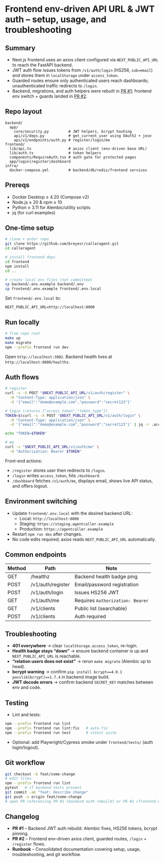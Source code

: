 # Frontend env-driven API URL & JWT auth – setup, usage, and troubleshooting

## Summary
- Next.js frontend uses an axios client configured via `NEXT_PUBLIC_API_URL` to reach the FastAPI backend.
- JWT auth flow issues tokens from `/v1/auth/login` (HS256, `sub=email`) and stores them in `localStorage` under `access_token`.
- Guarded routes ensure only authenticated users reach dashboards; unauthenticated traffic redirects to `/login`.
- Backend, migrations, and auth helpers were rebuilt in [PR #1](https://github.com/breyesr/calleragent/pull/1); frontend env switch + guards landed in [PR #2](https://github.com/breyesr/calleragent/pull/2).

## Repo layout
```
backend/
  app/
    core/security.py         # JWT helpers, bcrypt hashing
    api/v1/deps.py           # get_current_user using OAuth2 + jose
    api/v1/endpoints/auth.py # register/login/me
frontend/
  lib/api.ts                 # axios client (env-driven base URL)
  lib/auth.ts                # token helpers
  components/RequireAuth.tsx # auth gate for protected pages
  app/login|register|dashboard
infra/
  docker-compose.yml         # backend/db/redis/frontend services
```

## Prereqs
- Docker Desktop ≥ 4.20 (Compose v2)
- Node.js ≥ 20 & npm ≥ 10
- Python ≥ 3.11 for Alembic/utility scripts
- jq (for curl examples)

## One-time setup
```bash
# clone + enter repo
git clone https://github.com/breyesr/calleragent.git
cd calleragent

# install frontend deps
cd frontend
npm install
cd ..

# create local env files (not committed)
cp backend/.env.example backend/.env
cp frontend/.env.example frontend/.env.local
```
Set `frontend/.env.local` to:
```dotenv
NEXT_PUBLIC_API_URL=http://localhost:8000
```

## Run locally
```bash
# from repo root
make up
make migrate
npm --prefix frontend run dev
```
Open `http://localhost:3002`. Backend health lives at `http://localhost:8000/healthz`.

## Auth flows
```bash
# register
curl -s -X POST "$NEXT_PUBLIC_API_URL/v1/auth/register" \
  -H "Content-Type: application/json" \
  -d '{"email":"demo@example.com","password":"secret123"}'

# login (returns {"access_token","token_type"})
TOKEN=$(curl -s -X POST "$NEXT_PUBLIC_API_URL/v1/auth/login" \
  -H "Content-Type: application/json" \
  -d '{"email":"demo@example.com","password":"secret123"}' | jq -r .access_token)

echo "TOKEN=$TOKEN"

# me
curl -s "$NEXT_PUBLIC_API_URL/v1/auth/me" \
  -H "Authorization: Bearer $TOKEN"
```
Front-end actions:
- `/register` stores user then redirects to `/login`.
- `/login` writes `access_token`, hits `/dashboard`.
- `/dashboard` fetches `/v1/auth/me`, displays email, shows live API status, and offers logout.

## Environment switching
- Update `frontend/.env.local` with the desired backend URL:
  - Local: `http://localhost:8000`
  - Staging: `https://staging.agentcaller.example`
  - Production: `https://agentcaller.example`
- Restart `npm run dev` after changes.
- No code edits required; axios reads `NEXT_PUBLIC_API_URL` automatically.

## Common endpoints
| Method | Path               | Note                             |
|--------|--------------------|----------------------------------|
| GET    | /healthz           | Backend health badge ping        |
| POST   | /v1/auth/register  | Email/password registration      |
| POST   | /v1/auth/login     | Issues HS256 JWT                 |
| GET    | /v1/auth/me        | Requires `Authorization: Bearer` |
| GET    | /v1/clients        | Public list (searchable)         |
| POST   | /v1/clients        | Auth required                    |

## Troubleshooting
- **401 everywhere** → clear `localStorage.access_token`, re-login.
- **Health badge stays “down”** → ensure backend container is up and `NEXT_PUBLIC_API_URL` is reachable.
- **“relation users does not exist”** → rerun `make migrate` (Alembic up to head).
- **bcrypt warning** → confirm `pip install bcrypt==4.0.1 passlib[bcrypt]==1.7.4` in backend image build.
- **JWT decode errors** → confirm backend `SECRET_KEY` matches between env and code.

## Testing
- Lint and tests:
```bash
npm --prefix frontend run lint
npm --prefix frontend run lint:fix   # auto-fix
npm --prefix frontend run test       # vitest suite
```
- Optional: add Playwright/Cypress smoke under `frontend/tests/` (auth login/logout).

## Git workflow
```bash
git checkout -b feat/some-change
# edit files
npm --prefix frontend run lint
pytest   # if backend tests present
git commit -am "feat: describe change"
git push -u origin feat/some-change
# open PR referencing PR #1 (backend auth rebuild) or PR #2 (frontend env API URL) as needed
```

## Changelog
- **PR #1** – Backend JWT auth rebuild: Alembic fixes, HS256 tokens, bcrypt pinning.
- **PR #2** – Frontend env-driven axios client, guarded routes, `/login` + `/register` flows.
- **Runbook** – Consolidated documentation covering setup, usage, troubleshooting, and git workflow.
